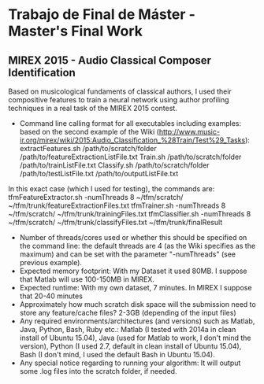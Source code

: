 # Trabajo de Final de Máster - Master's Final Work
## MIREX 2015 - Audio Classical Composer Identification

Based on musicological fundaments of classical authors, I used their compositive features to train a neural network using author profiling techniques in a real task of the MIREX 2015 contest.

- Command line calling format for all executables including examples: based on the second example of the Wiki (http://www.music-ir.org/mirex/wiki/2015:Audio_Classification_%28Train/Test%29_Tasks):
	extractFeatures.sh /path/to/scratch/folder /path/to/featureExtractionListFile.txt
	Train.sh /path/to/scratch/folder /path/to/trainListFile.txt 
	Classify.sh /path/to/scratch/folder /path/to/testListFile.txt /path/to/outputListFile.txt

In this exact case (which I used for testing), the commands are:
	tfmFeatureExtractor.sh -numThreads 8 ~/tfm/scratch/ ~/tfm/trunk/featureExtractionFiles.txt
	tfmTrainer.sh -numThreads 8 ~/tfm/scratch/ ~/tfm/trunk/trainingFiles.txt
	tfmClassifier.sh -numThreads 8 ~/tfm/scratch/ ~/tfm/trunk/classifyFiles.txt  ~/tfm/trunk/finalResult

- Number of threads/cores used or whether this should be specified on the command line: the default threads are 4 (as the Wiki specifies as the maximum) and can be set with the parameter "-numThreads" (see previous example).
- Expected memory footprint: With my Dataset it used 80MB. I suppose that Matlab will use 100-150MB in MIREX.
- Expected runtime: With my own dataset, 7 minutes. In MIREX I suppose that 20-40 minutes
- Approximately how much scratch disk space will the submission need to store any feature/cache files? 2-3GB (depending of the input files)
- Any required environments/architectures (and versions) such as Matlab, Java, Python, Bash, Ruby etc.: Matlab (I tested with 2014a in clean install of Ubuntu 15.04), Java (used for Matlab to work, I don't mind the version), Python (I used 2.7, default in clean install of Ubuntu 15.04), Bash (I don't mind, I used the default Bash in Ubuntu 15.04).
- Any special notice regarding to running your algorithm: It will output some .log files into the scratch folder, if needed.
